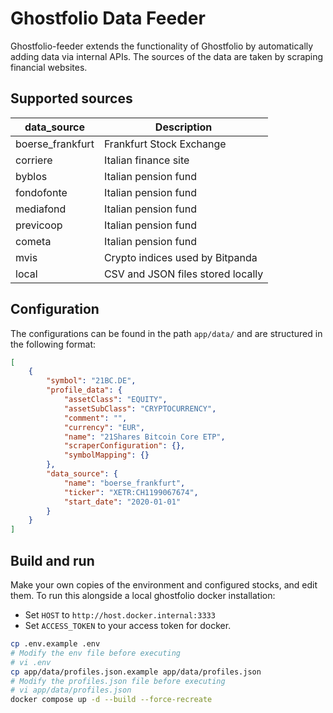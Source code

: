 # Ghostfolio Data Feeder

Ghostfolio-feeder extends the functionality of Ghostfolio by automatically adding data via internal APIs. The sources of the data are taken by scraping financial websites.

## Supported sources

| data_source      | Description                       |
|------------------|-----------------------------------|
| boerse_frankfurt | Frankfurt Stock Exchange          |
| corriere         | Italian finance site              |
| byblos           | Italian pension fund              |
| fondofonte       | Italian pension fund              |
| mediafond        | Italian pension fund              |
| previcoop        | Italian pension fund              |
| cometa           | Italian pension fund              |
| mvis             | Crypto indices used by Bitpanda   |
| local            | CSV and JSON files stored locally |

## Configuration

The configurations can be found in the path `app/data/` and are structured in the following format:

```json
[
    {
        "symbol": "21BC.DE",
        "profile_data": {
            "assetClass": "EQUITY",
            "assetSubClass": "CRYPTOCURRENCY",
            "comment": "",
            "currency": "EUR",
            "name": "21Shares Bitcoin Core ETP",
            "scraperConfiguration": {},
            "symbolMapping": {}
        },
        "data_source": {
            "name": "boerse_frankfurt",
            "ticker": "XETR:CH1199067674",
            "start_date": "2020-01-01"
        }
    }
]
```

## Build and run

Make your own copies of the environment and configured stocks, and edit them.
To run this alongside a local ghostfolio docker installation:

* Set `HOST` to `http://host.docker.internal:3333`
* Set `ACCESS_TOKEN` to your access token for docker.

```bash
cp .env.example .env
# Modify the env file before executing
# vi .env
cp app/data/profiles.json.example app/data/profiles.json
# Modify the profiles.json file before executing
# vi app/data/profiles.json
docker compose up -d --build --force-recreate
```
